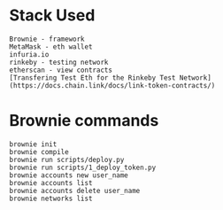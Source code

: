 # Stack Used
    Brownie - framework
    MetaMask - eth wallet
    infuria.io
    rinkeby - testing network
    etherscan - view contracts
    [Transfering Test Eth for the Rinkeby Test Network](https://docs.chain.link/docs/link-token-contracts/)

# Brownie commands
    brownie init
    brownie compile
    brownie run scripts/deploy.py
    brownie run scripts/1_deploy_token.py
    brownie accounts new user_name
    brownie accounts list
    brownie accounts delete user_name
    brownie networks list
